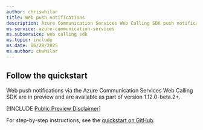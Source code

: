 ```yaml
---
author: chriswhilar
title: Web push notifications
description: Azure Communication Services Web Calling SDK push notifications.
ms.service: azure-communication-services
ms.subservice: web calling sdk
ms.topic: include
ms.date: 06/28/2025
ms.author: chwhilar
---
```


## Follow the quickstart

Web push notifications via the Azure Communication Services Web Calling SDK are in preview and are available as part of version 1.12.0-beta.2+.

[!INCLUDE [Public Preview Disclaimer](../../../../includes/public-preview-include.md)]

For step-by-step instructions, see the [quickstart on GitHub](https://github.com/Azure-Samples/communication-services-javascript-quickstarts/blob/main/calling-web-push-notifications/README.md).
